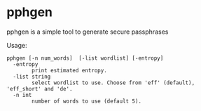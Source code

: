# pphgen

pphgen is a simple tool to generate secure passphrases

Usage:
```
pphgen [-n num_words]  [-list wordlist] [-entropy]
  -entropy
    	print estimated entropy.
  -list string
    	select wordlist to use. Choose from 'eff' (default), 'eff_short' and 'de'.
  -n int
    	number of words to use (default 5).
```